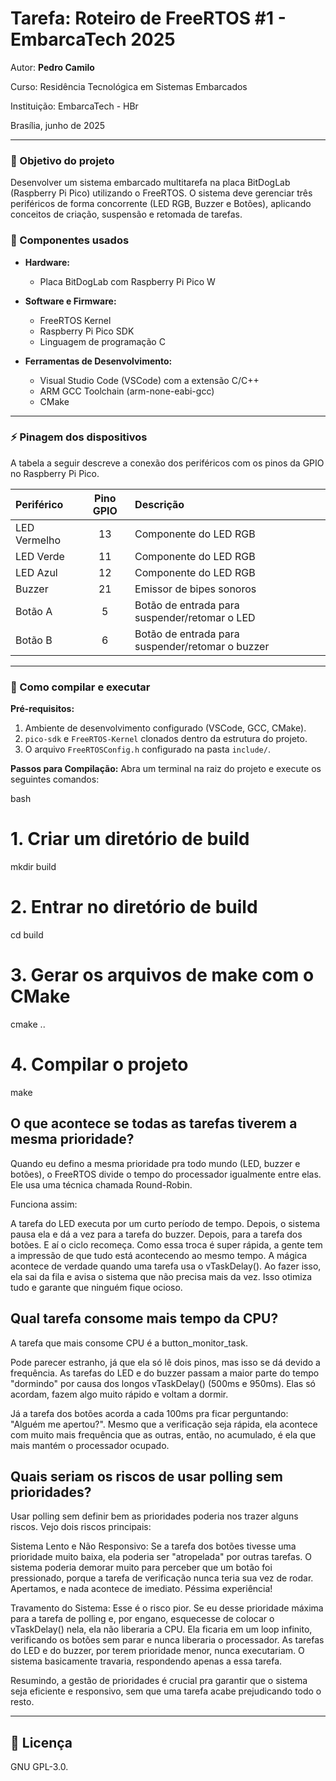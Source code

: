 
# Tarefa: Roteiro de FreeRTOS #1 - EmbarcaTech 2025

Autor: **Pedro Camilo**

Curso: Residência Tecnológica em Sistemas Embarcados

Instituição: EmbarcaTech - HBr

Brasília, junho de 2025

---

### 🎯 Objetivo do projeto
Desenvolver um sistema embarcado multitarefa na placa BitDogLab (Raspberry Pi Pico) utilizando o FreeRTOS. O sistema deve gerenciar três periféricos de forma concorrente (LED RGB, Buzzer e Botões), aplicando conceitos de criação, suspensão e retomada de tarefas.

### 🧩 Componentes usados
* **Hardware:**
    * Placa BitDogLab com Raspberry Pi Pico W

* **Software e Firmware:**
    * FreeRTOS Kernel
    * Raspberry Pi Pico SDK
    * Linguagem de programação C

* **Ferramentas de Desenvolvimento:**
    * Visual Studio Code (VSCode) com a extensão C/C++
    * ARM GCC Toolchain (arm-none-eabi-gcc)
    * CMake

---

### ⚡ Pinagem dos dispositivos
A tabela a seguir descreve a conexão dos periféricos com os pinos da GPIO no Raspberry Pi Pico.

| Periférico | Pino GPIO | Descrição |
| :--- | :---: | :--- |
| LED Vermelho | 13 | Componente do LED RGB |
| LED Verde | 11 | Componente do LED RGB |
| LED Azul | 12 | Componente do LED RGB |
| Buzzer | 21 | Emissor de bipes sonoros |
| Botão A | 5 | Botão de entrada para suspender/retomar o LED |
| Botão B | 6 | Botão de entrada para suspender/retomar o buzzer|

---

### 🧪 Como compilar e executar

**Pré-requisitos:**
1.  Ambiente de desenvolvimento configurado (VSCode, GCC, CMake).
2.  `pico-sdk` e `FreeRTOS-Kernel` clonados dentro da estrutura do projeto.
3.  O arquivo `FreeRTOSConfig.h` configurado na pasta `include/`.

**Passos para Compilação:**
Abra um terminal na raiz do projeto e execute os seguintes comandos:

bash
# 1. Criar um diretório de build
mkdir build

# 2. Entrar no diretório de build
cd build

# 3. Gerar os arquivos de make com o CMake
cmake ..

# 4. Compilar o projeto
make

## O que acontece se todas as tarefas tiverem a mesma prioridade?

Quando eu defino a mesma prioridade pra todo mundo (LED, buzzer e botões), o FreeRTOS divide o tempo do processador igualmente entre elas. Ele usa uma técnica chamada Round-Robin.

Funciona assim:

A tarefa do LED executa por um curto período de tempo.
Depois, o sistema pausa ela e dá a vez para a tarefa do buzzer.
Depois, para a tarefa dos botões.
E aí o ciclo recomeça.
Como essa troca é super rápida, a gente tem a impressão de que tudo está acontecendo ao mesmo tempo. A mágica acontece de verdade quando uma tarefa usa o vTaskDelay(). Ao fazer isso, ela sai da fila e avisa o sistema que não precisa mais da vez. Isso otimiza tudo e garante que ninguém fique ocioso.

## Qual tarefa consome mais tempo da CPU?
A tarefa que mais consome CPU é a button_monitor_task.

Pode parecer estranho, já que ela só lê dois pinos, mas isso se dá devido a frequência. As tarefas do LED e do buzzer passam a maior parte do tempo "dormindo" por causa dos longos vTaskDelay() (500ms e 950ms). Elas só acordam, fazem algo muito rápido e voltam a dormir.

Já a tarefa dos botões acorda a cada 100ms pra ficar perguntando: "Alguém me apertou?". Mesmo que a verificação seja rápida, ela acontece com muito mais frequência que as outras, então, no acumulado, é ela que mais mantém o processador ocupado.

## Quais seriam os riscos de usar polling sem prioridades?
Usar polling sem definir bem as prioridades poderia nos trazer alguns riscos. Vejo dois riscos principais:

Sistema Lento e Não Responsivo: Se a tarefa dos botões tivesse uma prioridade muito baixa, ela poderia ser "atropelada" por outras tarefas. O sistema poderia demorar muito para perceber que um botão foi pressionado, porque a tarefa de verificação nunca teria sua vez de rodar. Apertamos, e nada acontece de imediato. Péssima experiência!

Travamento do Sistema: Esse é o risco pior. Se eu desse prioridade máxima para a tarefa de polling e, por engano, esquecesse de colocar o vTaskDelay() nela, ela não liberaria a CPU. Ela ficaria em um loop infinito, verificando os botões sem parar e nunca liberaria o processador. As tarefas do LED e do buzzer, por terem prioridade menor, nunca executariam. O sistema basicamente travaria, respondendo apenas a essa tarefa.

Resumindo, a gestão de prioridades é crucial pra garantir que o sistema seja eficiente e responsivo, sem que uma tarefa acabe prejudicando todo o resto.

---

## 📜 Licença
GNU GPL-3.0.
